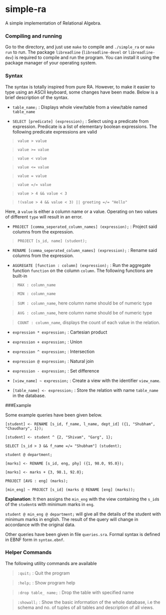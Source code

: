 # simple-ra
A simple implementation of Relational Algebra.

### Compiling and running

Go to the directory, and just use `make` to compile and `./simple_ra` or `make run` to run. The package `libreadline` (`libreadline-devel` or `libreadline-dev`) is required to compile and run the program. You can install it using the package manager of your operating system.

### Syntax

The syntax is totally inspired from pure RA. However, to make it easier to type using an ASCII
keyboard, some changes have been made. Below is a brief description of the syntax.

* `table_name;` : Displays whole view/table from a view/table named `table_name`

* `SELECT [predicate] (expression);` : Select using a predicate from expression. Predicate is a list of elementary boolean expressions. The following predicate expressions are valid

>`value > value`

>`value >= value`

>`value < value`

>`value <= value`

>`value = value`

>`value =/= value`

>`value > 4 && value < 3`

>`!(value > 4 && value < 3) || greeting =/= "Hello" `

Here, a `value` is either a column name or a value. Operating on two values of different `type` will result in an error.

* `PROJECT [comma_seperated_column_names] (expression);` : Project said columns from the expression.

>`PROJECT [s_id, name] (student);`

* `RENAME [comma_seperated_column_names] (expression);` : Rename said columns from the expression.

* `AGGREGATE [function : column] (expression);` : Run the aggregate function `function` on the column `column`. The following functions are built-in

>`MAX : column_name`

>`MIN : column_name`

>`SUM : column_name`, here column name should be of numeric type

>`AVG : column_name`, here column name should be of numeric type

>`COUNT : column_name`, displays the count of each value in the relation.

* `expression * expression;` : Cartesian product

* `expression + expression;` : Union

* `expression ^ expression;` : Intersection

* `expression @ expression;` : Natural join

* `expression - expression;` : Set difference

* `[view_name] ~ expression;` : Create a view with the identifier `view_name`.

* `[table_name] <- expression;` : Store the relation with name `table_name` in the database.

###Example

Some example queries have been given below.

`[student] <- RENAME [s_id, f_name, l_name, dept_id] ({1, "Shubham", "Chaudhary", 1});`

`[student] <- student ^ {2, "Shivam", "Garg", 1};`

`SELECT [s_id > 3 && f_name =/= "Shubham"] (student);`

`student @ department;`

`[marks] <- RENAME [s_id, eng, phy] ({1, 98.0, 95.0});`

`[marks] <- marks + {3, 98.1, 92.0};`

`PROJECT [AVG : eng] (marks);`

`[min_eng] ~ PROJECT [s_id] (marks @ RENAME [eng] (marks));`

__Explanation__: It then assigns the `min_eng` with the view containing the `s_id`s of the `student`s with minimum marks in `eng`.

`student @ min_eng @ department;` will give all the details of the student with minimum marks in english. The result of the query will change in accordance with the original data.

Other queries have been given in file `queries.sra`. Formal syntax is defined in EBNF form in `syntax.ebnf`.

### Helper Commands

The following utility commands are available

> `:quit;` : Quit the program

> `:help;` : Show program help

> `:drop table_ name;` : Drop the table with specified name

> `:showall;` : Show the basic information of the whole database, i.e the schema and no. of tuples of all tables and description of all views.
